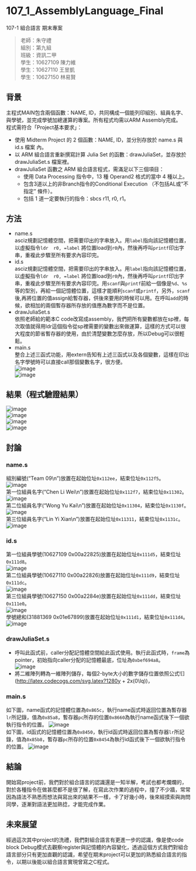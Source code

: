 # 107_1_AssemblyLanguage_Final
107-1 組合語言 期末專案

> 老師：朱守禮  
> 組別：第九組  
> 班級：資訊二甲  
> 學生：10627109  陳力維  
> 學生：10627110  王昱凱  
> 學生：10627150  林易賢  

## 背景
主程式MAIN包含兩個函數：NAME, ID，共同構成一個能列印組別、組員名字、與學號，並完成學號加總運算的專案。所有程式均需以ARM Assembly完成。  
程式需符合「Project基本要求」：
- 使用 Midterm Project 的 2 個函數：NAME, ID，並分別存放於 name.s 與 id.s 檔案 內。 
- 以 ARM 組合語言重新撰寫計算 Julia Set 的函數：drawJuliaSet，並存放於 drawJuliaSet.s 檔案裡。
- drawJuliaSet 函數之 ARM 組合語言程式，需滿足以下三個項目：
  - 使用 Data Processing 指令中，13 種 Operand2 格式的當中 4 種以上。
  - 包含3道以上的非Branch指令的Conditional Execution （不包括AL或”不指定” 條件）。
  - 包括 1 道一定要執行的指令：sbcs r11, r0, r1。
## 方法
- name.s  
asciz規劃記憶體空間，把需要印出的字串放入。用`label`指向該記憶體位置，以虛擬指令`ldr  r0, =label` 將位置load到`r0`內，然後再呼叫`printf`印出字串，重複此步驟至所有要求內容印完。
- id.s  
asciz規劃記憶體空間，把需要印出的字串放入。用`label`指向該記憶體位置，以虛擬指令`ldr  r0, =label` 將位置load到`r0`內，然後再呼叫`printf`印出字串，重複此步驟至所有要求內容印完。用`scanf`與`printf`前給一個像是`%d`、`%s`等的型別，再給一個記憶體位置，這樣才能順利`scanf`或`printf`，另外，`scanf`後,再將位置的值assign給暫存器，供後來要用的時候可以用。在呼叫`add`的時候，欲相加的兩個暫存器所存放的值應為數字而不是位置。
- drawJuliaSet.s  
依照老師給的範本C code改寫成assembly，我們把所有變數都放在sp裡，每次取值就得用ldr這個指令從sp裡需要的變數出來做運算，這樣的方式可以很大程度的節省暫存器的使用，由於清楚變數怎麼存放，所以Debug可以很輕鬆。
- main.s  
整合上述三函式功能，用extern告知有上述三函式以及各個變數，這樣在印出名字學號時可以直接call那個變數名字，很方便。   
![image](https://user-images.githubusercontent.com/51331397/183277653-db6dc217-831e-4e8a-861d-53024e44bbe6.png)  
![image](https://user-images.githubusercontent.com/51331397/183277663-6808943f-2d26-4dd6-b34a-385e262266a5.png)  

## 結果（程式驗證結果）
![image](https://user-images.githubusercontent.com/51331397/183277716-24a56988-a5c0-44a4-a1c5-8e02ebdecded.png)  
![image](https://user-images.githubusercontent.com/51331397/183277721-0d37c1cc-c104-408c-9dd9-8b306896f841.png)  
![image](https://user-images.githubusercontent.com/51331397/183277727-e6329751-0952-4ac0-a1d2-3858b8f09434.png)  
![image](https://user-images.githubusercontent.com/51331397/183277731-ab70bc7f-7973-4881-a76f-96f1cc9f16f9.png)  

## 討論
### name.s  
組別編號(“Team 09\n”)放置在起始位址`0x112ee`，結束位址`0x112f5`。  
![image](https://user-images.githubusercontent.com/51331397/183277793-4f26f96a-c892-4d1e-b802-cad719a36932.png)  
第一位組員名字(“Chen Li Wei\n”)放置在起始位址`0x112f7`，結束位址`0x11302`。  
![image](https://user-images.githubusercontent.com/51331397/183277808-f1aea8a5-450a-414a-b835-41b294d11b4a.png)  
第二位組員名字(“Wong Yu Kai\n”)放置在起始位址`0x11304`，結束位址`0x1130f`。  
![image](https://user-images.githubusercontent.com/51331397/183277819-d4f87e04-902b-4798-b3aa-de74e5a9fbb5.png)  
第三位組員名字(“Lin Yi Xian\n”)放置在起始位址`0x11311`，結束位址`0x1131c`。  
![image](https://user-images.githubusercontent.com/51331397/183277834-ea3e42ac-c87e-4987-9f68-8b7fc160a3e0.png)  

### id.s  
第一位組員學號(10627109 0x00a22825)放置在起始位址`0x111d5`，結束位址`0x111d8`。  
![image](https://user-images.githubusercontent.com/51331397/183277883-899ba39b-b6b0-4a27-9e61-57f684cd3cd1.png)  
第二位組員學號(10627110 0x00a22826)放置在起始位址`0x111d9`，結束位址`0x111dc`。  
![image](https://user-images.githubusercontent.com/51331397/183277902-29fadd9a-dc7e-46bd-b609-a8d8635c41b4.png)  
第三位組員學號(10627150 0x00a2284e)放置在起始位址`0x111dd`，結束位址`0x111e0`。  
![image](https://user-images.githubusercontent.com/51331397/183277912-20f9e80b-0f68-47d5-bab8-07e4b3e2279b.png)  
學號總和(31881369 0x01e67899)放置在起始位址`0x111d1`，結束位址`0x111d4`。  
![image](https://user-images.githubusercontent.com/51331397/183277919-fe5d949f-12d0-4c01-a8b4-054e960fa896.png)  

### drawJuliaSet.s  
- 呼叫此函式前，caller分配記憶體空間給此函式使用。執行此函式時，`frame`為pointer，初始指向caller分配的記憶體最底，位址為`0xbef694a8`。  
![image](https://user-images.githubusercontent.com/51331397/183278082-d61dd0f9-31fc-4bc7-a5ae-4151b364a99a.png)  
- 將二維陣列轉為一維陣列儲存，每個2-byte大小的數字儲存位置依照公式![](http://latex.codecogs.com/svg.latex?1280y + 2x(0\lq))，

### main.s  
如下圖，name函式的記憶體位置為`0x865c`，執行name函式時返回位置為暫存器`lr`所記錄，值為`0x85a8`，暫存器`pc`所存的位置`0x8660`為執行name函式後下一個欲執行指令的位置。
![image](https://user-images.githubusercontent.com/51331397/183242913-118d4fd5-131b-4288-a81d-a45f1fa20e71.png)  
如下圖，id函式的記憶體位置為`0x8450`，執行id函式時返回位置為暫存器`lr`所記錄，值為`0x85b8`，暫存器`pc`所存的位置`0x8454`為執行id函式後下一個欲執行指令的位置。
![image](https://user-images.githubusercontent.com/51331397/183242957-cb11efd0-4f48-4c9a-9bce-398ed6c6b3df.png)  

## 結論
開始寫project前，我們對於組合語言的認識還是一知半解，考試也都考爛爛的，對於各種指令在做甚麼都不是很了解，在寫此次作業的過程中，撞了不少牆，常常因為語法不熟悉而想法與寫出來的結果不一樣，卡了好幾小時，後來經摸索與詢問同學，逐漸對語法更加熟捻，才能完成作業。

## 未來展望
經過這次其中project的洗禮，我們對組合語言有更進一步的認識，像是使code block Debug模式去觀察register與記憶體的內容變化，透過這個方式我們對組合語言部分只有更加直觀的認識，希望在期末project可以更加的熟悉組合語言的指令，以期以後能以組合語言實現曾寫之C程式。
